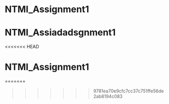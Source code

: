 # NTMI_Assignment1
# NTMI_Assiadadsgnment1
<<<<<<< HEAD
# NTMI_Assignment1
=======
>>>>>>> 9781ea70e9cfc7cc37c751ffe56de2ab8194c083
